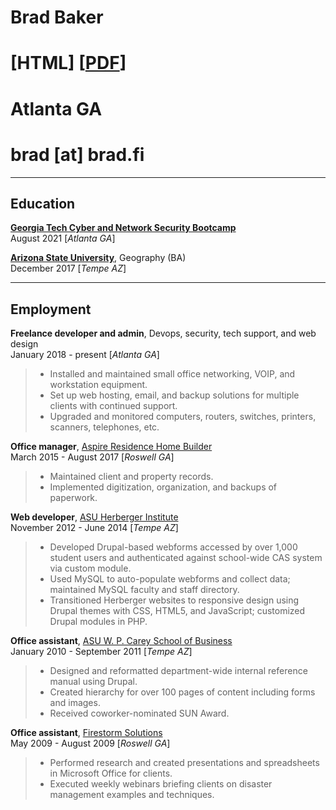 # Brad Baker
# [HTML] [[PDF](https://www.example.com)]
# Atlanta GA
# brad [at] brad.fi
----

## Education
**[Georgia Tech Cyber and Network Security Bootcamp](https://bootcamp.pe.gatech.edu/cybersecurity/)**\
August 2021 <span class="resumelocation">[*Atlanta&nbsp;GA*]</span>

**[Arizona State University](https://www.asu.edu)**, Geography (BA)\
December 2017 <span class="resumelocation">[*Tempe&nbsp;AZ*]</span>

----

## Employment
**Freelance developer and admin**, Devops, security, tech support, and web design\
January 2018 - present <span class="resumelocation">[*Atlanta&nbsp;GA*]</span>
> * Installed and maintained small office networking, VOIP, and workstation equipment.
> * Set up web hosting, email, and backup solutions for multiple clients with continued support.
> * Upgraded and monitored computers, routers, switches, printers, scanners, telephones, etc.

**Office manager**, [Aspire Residence Home Builder](https://www.aspireresidence.com/)\
March 2015 - August 2017 <span class="resumelocation">[*Roswell&nbsp;GA*]</span>
> * Maintained client and property records.
> * Implemented digitization, organization, and backups of paperwork.

**Web developer**, [ASU Herberger Institute](https://herbergerinstitute.asu.edu/)\
November 2012 - June 2014 <span class="resumelocation">[*Tempe&nbsp;AZ*]</span>
> * Developed Drupal-based webforms accessed by over 1,000 student users and authenticated against school-wide CAS system via custom module.
> * Used MySQL to auto-populate webforms and collect data; maintained MySQL faculty and staff directory.
> * Transitioned Herberger websites to responsive design using Drupal themes with CSS, HTML5, and JavaScript; customized Drupal modules in PHP.

**Office assistant**, [ASU W.&nbsp;P. Carey School of Business](https://wpcarey.asu.edu/)\
January 2010 - September 2011 <span class="resumelocation">[*Tempe&nbsp;AZ*]</span>
> * Designed and reformatted department-wide internal reference manual using Drupal.
> * Created hierarchy for over 100 pages of content including forms and images.
> * Received coworker-nominated SUN Award.

**Office assistant**, [Firestorm Solutions](https://www.firestorm.com/)\
May 2009 - August 2009 <span class="resumelocation">[*Roswell&nbsp;GA*]</span>
> * Performed research and created presentations and spreadsheets in Microsoft Office for clients.
> * Executed weekly webinars briefing clients on disaster management examples and techniques.
